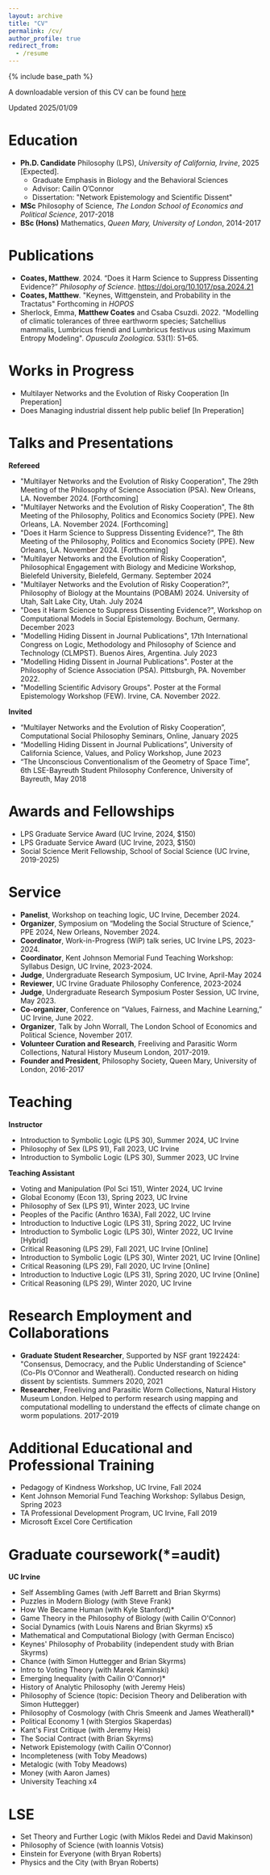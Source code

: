 ```yaml
---
layout: archive
title: "CV"
permalink: /cv/
author_profile: true
redirect_from:
  - /resume
---
```


{% include base_path %}

A downloadable version of this CV can be found [here](https://github.com/matthewncoates/CV/blob/main/Academic%20CV.pdf)

Updated 2025/01/09

Education
======
* **Ph.D. Candidate** Philosophy (LPS), *University of California, Irvine*, 2025 [Expected].
  * Graduate Emphasis in Biology and the Behavioral Sciences
  * Advisor: Cailin O’Connor
  * Dissertation: "Network Epistemology and Scientific Dissent"   
* **MSc**  Philosophy of Science, *The London School of Economics and Political Science*, 2017-2018
* **BSc (Hons)** Mathematics, *Queen Mary, University of London*, 2014-2017

Publications
======
* **Coates, Matthew**. 2024. “Does it Harm Science to Suppress Dissenting Evidence?” *Philosophy of Science*. https://doi.org/10.1017/psa.2024.21
* **Coates, Matthew**. "Keynes, Wittgenstein, and Probability in the Tractatus" Forthcoming in *HOPOS*
* Sherlock, Emma,  **Matthew Coates** and Csaba Csuzdi. 2022. "Modelling of climatic tolerances of three earthworm species; Satchellius mammalis, Lumbricus friendi and Lumbricus festivus using Maximum Entropy Modeling". *Opuscula Zoologica*. 53(1): 51–65. 

Works in Progress
======
* Multilayer Networks and the Evolution of Risky Cooperation  [In Preperation]
* Does Managing industrial dissent help public belief [In Preperation]


Talks and Presentations
======
**Refereed**
* "Multilayer Networks and the Evolution of Risky Cooperation", The 29th Meeting of the Philosophy of Science Association (PSA). New Orleans, LA. November 2024. [Forthcoming] 
* "Multilayer Networks and the Evolution of Risky Cooperation", The 8th Meeting of the Philosophy, Politics and Economics Society (PPE). New Orleans, LA. November 2024. [Forthcoming] 
* "Does it Harm Science to Suppress Dissenting Evidence?", The 8th Meeting of the Philosophy, Politics and Economics Society (PPE). New Orleans, LA. November 2024. [Forthcoming] 
* "Multilayer Networks and the Evolution of Risky Cooperation", Philosophical Engagement with Biology and Medicine Workshop, Bielefeld University, Bielefeld, Germany. September 2024 
* "Multilayer Networks and the Evolution of Risky Cooperation?”, Philosophy of Biology at the Mountains (POBAM) 2024. University of Utah, Salt Lake City, Utah. July 2024 
* "Does it Harm Science to Suppress Dissenting Evidence?", Workshop on Computational Models in Social Epistemology. Bochum, Germany. December 2023 
* "Modelling Hiding Dissent in Journal Publications", 17th International Congress on Logic, Methodology and Philosophy of Science and Technology (CLMPST). Buenos Aires, Argentina. July 2023
* "Modelling Hiding Dissent in Journal Publications". Poster at the Philosophy of Science Association (PSA). Pittsburgh, PA. November 2022.
* "Modelling Scientific Advisory Groups". Poster at the Formal Epistemology Workshop (FEW). Irvine, CA. November 2022.

**Invited**
* “Multilayer Networks and the Evolution of Risky Cooperation”, Computational Social Philosophy Seminars, Online, January 2025
* “Modelling Hiding Dissent in Journal Publications”, University of California Science, Values, and Policy Workshop, June 2023 
* “The Unconscious Conventionalism of the Geometry of Space Time”, 6th LSE-Bayreuth Student Philosophy Conference, University of Bayreuth, May 2018


Awards and Fellowships
======
* LPS Graduate Service Award (UC Irvine, 2024, $150)
* LPS Graduate Service Award (UC Irvine, 2023, $150)
* Social Science Merit Fellowship, School of Social Science (UC Irvine, 2019-2025)


Service
======
* **Panelist**, Workshop on teaching logic, UC Irvine, December 2024.
* **Organizer**, Symposium on “Modeling the Social Structure of Science,” PPE 2024, New Orleans, November 2024.
* **Coordinator**, Work-in-Progress (WiP) talk series, UC Irvine LPS, 2023-2024.
* **Coordinator**, Kent Johnson Memorial Fund Teaching Workshop: Syllabus Design, UC Irvine, 2023-2024.
* **Judge**, Undergraduate Research Symposium, UC Irvine, April-May 2024
* **Reviewer**, UC Irvine Graduate Philosophy Conference, 2023-2024
* **Judge**, Undergraduate Research Symposium Poster Session, UC Irvine, May 2023.
* **Co-organizer**, Conference on “Values, Fairness, and Machine Learning,” UC Irvine, June 2022.
* **Organizer**, Talk by John Worrall, The London School of Economics and Political Science, November 2017.
* **Volunteer Curation and Research**, Freeliving and Parasitic Worm Collections, Natural History Museum London, 2017-2019.
* **Founder and President**, Philosophy Society, Queen Mary, University of London, 2016-2017

Teaching
======
**Instructor**
* Introduction to Symbolic Logic (LPS 30), Summer 2024, UC Irvine
* Philosophy of Sex (LPS 91), Fall 2023, UC Irvine
* Introduction to Symbolic Logic (LPS 30), Summer 2023, UC Irvine

**Teaching Assistant**
* Voting and Manipulation (Pol Sci 151), Winter 2024, UC Irvine
* Global Economy (Econ 13), Spring 2023, UC Irvine
* Philosophy of Sex (LPS 91), Winter 2023, UC Irvine
* Peoples of the Pacific (Anthro 163A), Fall 2022, UC Irvine
* Introduction to Inductive Logic (LPS 31), Spring 2022, UC Irvine
* Introduction to Symbolic Logic (LPS 30), Winter 2022, UC Irvine [Hybrid]
* Critical Reasoning (LPS 29), Fall 2021, UC Irvine [Online]
* Introduction to Symbolic Logic (LPS 30), Winter 2021, UC Irvine [Online]
* Critical Reasoning (LPS 29), Fall 2020, UC Irvine [Online]
* Introduction to Inductive Logic (LPS 31), Spring 2020, UC Irvine [Online]
* Critical Reasoning (LPS 29), Winter 2020, UC Irvine

Research Employment and Collaborations
======
* **Graduate Student Researcher**, Supported by NSF grant 1922424: "Consensus, Democracy, and the Public Understanding of Science" (Co-PIs O’Connor and Weatherall). Conducted research on hiding dissent by scientists. Summers 2020, 2021
* **Researcher**, Freeliving and Parasitic Worm Collections, Natural History Museum London. Helped to perform research using mapping and computational modelling to understand the effects of climate change on worm populations.  2017-2019

Additional Educational and Professional Training
======
* Pedagogy of Kindness Workshop, UC Irvine, Fall 2024
* Kent Johnson Memorial Fund Teaching Workshop: Syllabus Design, Spring 2023
* TA Professional Development Program, UC Irvine, Fall 2019
* Microsoft Excel Core Certification

Graduate coursework(*=audit)
======
**UC Irvine**
* Self Assembling Games (with Jeff Barrett and Brian Skyrms)
* Puzzles in Modern Biology (with Steve Frank)
* How We Became Human (with Kyle Stanford)*
* Game Theory in the Philosophy of Biology (with Cailin O'Connor)
* Social Dynamics (with Louis Narens and Brian Skyrms) x5
* Mathematical and Computational Biology (with German Encisco)
* Keynes' Philosophy of Probability (independent study with Brian Skyrms)
* Chance (with Simon Huttegger and Brian Skyrms)
* Intro to Voting Theory (with Marek Kaminski)
* Emerging Inequality (with Cailin O'Connor)*
* History of Analytic Philosophy (with Jeremy Heis)
* Philosophy of Science (topic: Decision Theory and Deliberation with Simon Huttegger) 
* Philosophy of Cosmology (with Chris Smeenk and James Weatherall)*
* Political Economy 1 (with Stergios Skaperdas)
* Kant's First Critique (with Jeremy Heis)
* The Social Contract (with Brian Skyrms)
* Network Epistemology (with Cailin O'Connor)
* Incompleteness (with Toby Meadows)
* Metalogic (with Toby Meadows)
* Money (with Aaron James)
* University Teaching x4

**LSE**
======
* Set Theory and Further Logic (with Miklos Redei and David Makinson)
* Philosophy of Science (with Ioannis Votsis)
* Einstein for Everyone (with Bryan Roberts)
* Physics and the City (with Bryan Roberts)




